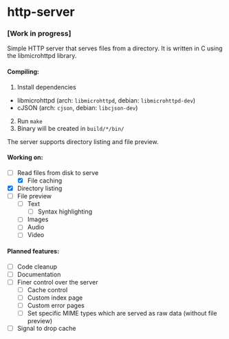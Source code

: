 # http-server

### [Work in progress]

Simple HTTP server that serves files from a directory. It is written in C using the libmicrohttpd library.

#### Compiling:

1. Install dependencies
  - libmicrohttpd (arch: `libmicrohttpd`, debian: `libmicrohttpd-dev`)
  - cJSON (arch: `cjson`, debian: `libcjson-dev`)
2. Run `make`
3. Binary will be created in `build/*/bin/`

The server supports directory listing and file preview.

#### Working on:

- [ ] Read files from disk to serve
  - [x] File caching
- [x] Directory listing
- [ ] File preview
  - [ ] Text
    - [ ] Syntax highlighting
  - [ ] Images
  - [ ] Audio
  - [ ] Video

#### Planned features:

- [ ] Code cleanup
- [ ] Documentation
- [ ] Finer control over the server
  - [ ] Cache control
  - [ ] Custom index page
  - [ ] Custom error pages
  - [ ] Set specific MIME types which are served as raw data (without file preview)
- [ ] Signal to drop cache
